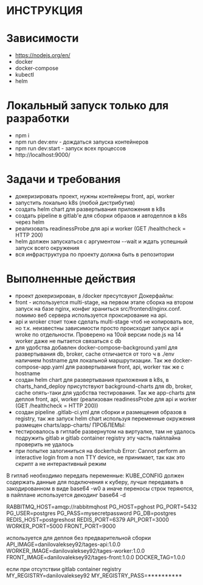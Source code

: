 # ИНСТРУКЦИЯ

# Зависимости
- https://nodejs.org/en/
- docker
- docker-compose
- kubectl
- helm

# Локальный запуск только для разработки
- npm i
- npm run dev:env - дождаться запуска контейнеров
- npm run dev:start - запуск всех процессов
- http://localhost:9000/

# Задачи и требования
- докеризировать проект, нужны контейнеры front, api, worker
- запустить локально k8s (любой дистрибутив)
- создать helm chart для развертывания приложения в k8s
- создать pipeline в gitlab'e для сборки образов и автодеплоя в k8s через helm
- реализовать readinessProbe для api и worker (GET /healthcheck = HTTP 200)
- helm должен запускаться с аргументом --wait и ждать успешный запуск всего окружения
- вся инфраструктура по проекту должна быть в репозитории


# Выполненные действия
- проект докеризирован, в /docker пресутсвуют  Докерфайлы:
- front - используется multi-stage, на первом этапе сборка на втором запуск на базе nginx, конфиг храниться src/frontend/nginx.conf. помимо веб сервера          используется проксирование на api.
- api и wroker стоит тоже сделать multi-stage чтоб не копировать все, но т.к. неизвестны зависимости просто происходит запуск api и wroke по отдельности.   Проверено на 10ой версии node.js на 14 worker даже не пытается связаться c db
- для удобства добавлен docker-compose-background.yaml для развертывания db, broker, cache отличается от того ч в ./env наличием hostname для локальной маршрутизации. Так же docker-compose-app.yaml для развертывания front, api, worker так же с hostname
- создан helm chart для развертывания приложения в k8s, в charts_hand_deploy присутствуют background-charts для db, broker, cache опять-таки для удобства тестирования. Так же app-charts для деплоя front, api, worker (реализован readinessProbe для api и worker (GET /healthcheck = HTTP 200))
- создан pipeline .gitlab-ci.yml для сборки и размещения образов в registry,  так же запуск helm chart используя переменные окружения размещен charts/app-charts/
ПРОБЛЕМЫ:
- тестировалось в гитлабе развернутом на виртуалке, там не удалось подружить gitlab и gitlab container registry эту часть пайплайна проверить не удалось
- при попытке залогиниться на dockerhub Error: Cannot perform an interactive login from a non TTY device, не принимает, так как это скрипт а не интерактивный режим

В гитлаб необходимо передать переменные:
KUBE_CONFIG должен содержать данные для подключения к куберу, лучше передавать в закодированном в виде base64 -w0 а иначе переносы строк теряются, в пайплане используется декодинг base64 -d

RABBITMQ_HOST=amqp://rabbitmqhost
PG_HOST=pghost
PG_PORT=5432
PG_USER=postgres
PG_PASS=mysecretpassword
PG_DB=postgres
REDIS_HOST=postgreshost
REDIS_PORT=6379
API_PORT=3000
WORKER_PORT=5000
FRONT_PORT=9000

используется для деплоя без предварительной сборки
API_IMAGE=danilovaleksey92/tages-api:1.0.0
WORKER_IMAGE=danilovaleksey92/tages-worker:1.0.0
FRONT_IMAGE=danilovaleksey92/tages-front:1.0.0
DOCKER_TAG=1.0.0

если при отсутствии gitlab container registry
MY_REGISTRY=danilovaleksey92
MY_REGISTRY_PASS=**********
